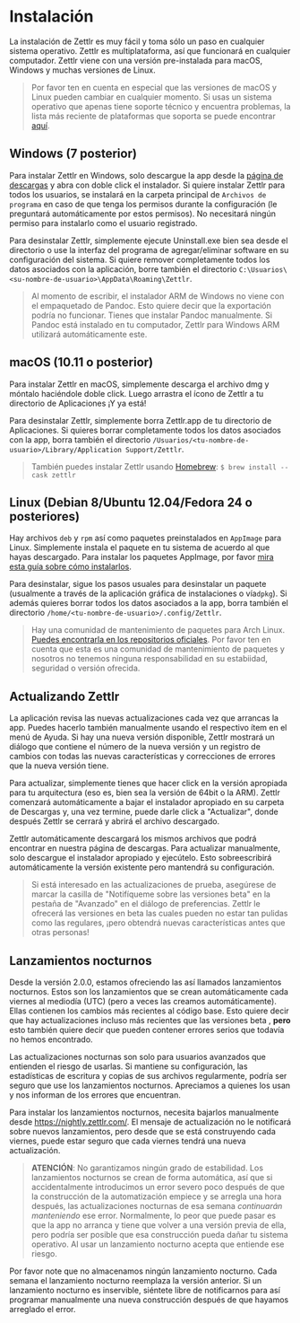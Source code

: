 # Instalación

La instalación de  Zettlr es muy fácil y toma sólo un paso en cualquier sistema operativo. Zettlr es multiplataforma, así que funcionará en cualquier computador. Zettlr viene con una versión pre-instalada para macOS, Windows y muchas versiones de Linux.

> Por favor ten en cuenta en especial que las versiones de  macOS y Linux pueden cambiar en cualquier momento. Si usas un sistema operativo que apenas tiene soporte técnico y encuentra problemas, la lista más reciente de plataformas que soporta se puede encontrar [aquí](https://www.electronjs.org/docs/tutorial/support#supported-platforms).

## Windows (7 posterior)

Para instalar Zettlr en Windows, solo descargue la app desde la [página de descargas](https://www.zettlr.com/download) y abra con doble click el instalador. Si quiere instalar Zettlr para todos los usuarios, se instalará en la carpeta principal de `Archivos de programa` en caso de que tenga los permisos durante la configuración (le preguntará automáticamente por estos permisos). No necesitará ningún permiso para instalarlo como el usuario registrado.

Para desinstalar Zettlr, simplemente ejecute Uninstall.exe bien sea desde el directorio o use la interfaz del programa de agregar/eliminar software en su configuración del sistema. Si quiere remover completamente todos los datos asociados con la aplicación, borre también el directorio `C:\Usuarios\<su-nombre-de-usuario>\AppData\Roaming\Zettlr`.

> Al momento de escribir, el instalador ARM de Windows no viene con el empaquetado de  Pandoc. Esto quiere decir que la exportación podría no funcionar. Tienes que instalar Pandoc manualmente. Si Pandoc está instalado  en tu computador, Zettlr para Windows ARM utilizará automáticamente este.

## macOS (10.11 o posterior)

Para instalar  Zettlr en macOS, simplemente descarga el archivo dmg y móntalo haciéndole doble click. Luego arrastra el ícono de Zettlr a tu directorio de Aplicaciones ¡Y ya está!

Para desinstalar Zettlr, simplemente borra  Zettlr.app de tu directorio de Aplicaciones. Si quieres borrar completamente todos los datos asociados con la app, borra también el directorio `/Usuarios/<tu-nombre-de-usuario>/Library/Application Support/Zettlr`.

> También puedes instalar Zettlr usando [Homebrew](https://formulae.brew.sh/cask/zettlr): `$ brew install --cask zettlr`

## Linux (Debian 8/Ubuntu 12.04/Fedora 24 o posteriores)

Hay  archivos `deb` y `rpm` así como paquetes preinstalados en `AppImage` para Linux.  Simplemente instala el paquete en tu sistema de acuerdo al que hayas descargado. Para instalar los paquetes AppImage, por favor [mira esta guía sobre cómo instalarlos](https://appimage.org/).

Para desinstalar, sigue los pasos usuales para desinstalar un paquete (usualmente a través de la aplicación gráfica de instalaciones o vía`dpkg`).  Si además quieres borrar todos los datos asociados a la app, borra también el directorio `/home/<tu-nombre-de-usuario>/.config/Zettlr`.

> Hay una comunidad de mantenimiento de paquetes para Arch Linux. [Puedes encontrarla en los repositorios oficiales](https://wiki.archlinux.org/title/Zettlr#Installation). Por favor ten en cuenta que esta es una comunidad de mantenimiento de paquetes y nosotros no tenemos ninguna responsabilidad en su estabiidad, seguridad o versión ofrecida.

## Actualizando Zettlr

La aplicación revisa las nuevas actualizaciones cada vez que arrancas la app. Puedes hacerlo también manualmente usando el respectivo ítem en el menú de Ayuda. Si hay una nueva versión disponible,  Zettlr mostrará un diálogo que contiene el número de la nueva versión y un registro de cambios con todas las nuevas características y correcciones de errores que la nueva versión tiene.

Para actualizar, simplemente tienes que hacer click en la versión apropiada para tu arquitectura (eso es, bien sea la versión de  64bit o la ARM). Zettlr comenzará automáticamente a bajar el instalador apropiado en su carpeta de Descargas y, una vez termine, puede darle  click a "Actualizar", donde después  Zettlr se cerrará y abrirá el archivo descargado.

Zettlr automáticamente descargará los mismos archivos que podrá encontrar en nuestra página de descargas. Para actualizar manualmente, solo descargue el instalador apropiado y ejecútelo. Esto sobreescribirá automáticamente la versión existente pero mantendrá su configuración.

> Si está interesado en las actualizaciones de prueba, asegúrese de marcar la casilla de "Notifíqueme sobre las versiones beta" en la pestaña de "Avanzado" en el diálogo de preferencias. Zettlr le ofrecerá las versiones en beta las cuales pueden no estar tan pulidas como las regulares, ¡pero obtendrá nuevas características antes que otras personas!

## Lanzamientos nocturnos

Desde la versión 2.0.0, estamos ofreciendo las así llamados lanzamientos nocturnos. Estos son los lanzamientos que se crean automáticamente cada viernes al mediodía (UTC) (pero a veces las creamos automáticamente).  Ellas contienen los cambios más recientes al código base. Esto quiere decir que hay actualizaciones incluso más recientes que las versiones beta , **pero** esto también quiere decir que pueden contener errores serios que todavía no hemos encontrado.

Las actualizaciones nocturnas son solo para usuarios avanzados que entienden el riesgo de usarlas. Si mantiene su configuración, las estadísticas de escritura y copias de sus archivos regularmente,  podría ser seguro que use los lanzamientos nocturnos. Apreciamos a quienes los usan y nos informan de los errores que encuentran.

Para instalar los lanzamientos nocturnos, necesita bajarlos manualmente desde <https://nightly.zettlr.com/>. El mensaje de actualización no le notificará sobre nuevos lanzamientos, pero desde que se está construyendo cada viernes, puede estar seguro que cada viernes tendrá una nueva actualización.

> **ATENCIÓN**: No garantizamos ningún grado de estabilidad. Los lanzamientos nocturnos se crean de forma automática, así que si accidentalmente introducimos un error severo poco después de que la construcción de la automatización empiece y se arregla una hora después, las actualizaciones nocturnas de esa semana _continuarán manteniendo_ ese error. Normalmente, lo peor que puede pasar es que la app no arranca y tiene que volver a una versión previa de ella, pero podría ser posible que esa construcción pueda dañar tu sistema operativo. Al usar un lanzamiento nocturno acepta que entiende ese riesgo.

Por favor note que no almacenamos ningún lanzamiento nocturno. Cada semana el lanzamiento nocturno reemplaza la versión anterior. Si un lanzamiento nocturno es inservible, siéntete libre de notificarnos para así programar manualmente una nueva construcción después de que hayamos arreglado el error.
